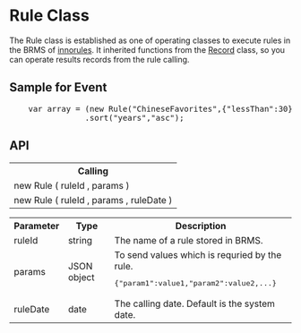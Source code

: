 <H1>Rule Class</H1>

The Rule class is established as one of operating classes to execute rules in the BRMS of <a href="https://www.escco.co.jp/innorules/">innorules</a>.
It inherited functions from the <a href="api_record.md">Record</a> class, so you can operate results records from the rule calling.
<h2>Sample for Event</h2>
<pre>
	var array = (new Rule("ChineseFavorites",{"lessThan":30}))
				.sort("years","asc");
</pre>

<h2>API</h2>

<table>
<tr><th>Calling</th></tr>
<tr><td>new Rule ( ruleId , params  )</td></tr>
<tr><td>new Rule ( ruleId , params , ruleDate )</td></tr>
</table>

<table>
<tr><th>Parameter</th><th>Type</th><th>Description</th></tr>
<tr><td>ruleId</td><td>string</td><td>The name of a rule stored in BRMS.</td></tr>
<tr><td>params</td><td>JSON object</td>
<td>To send values which is requried by the rule. 
<pre>{"param1":value1,"param2":value2,...}</pre>
<tr><td>ruleDate</td><td>date</td><td>The calling date. Default is the system date.</td></tr>
</table>

